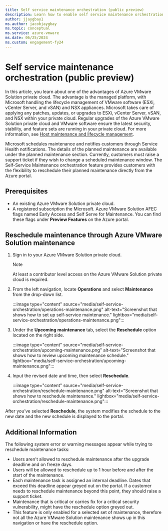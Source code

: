 ```yaml
---
title: Self service maintenance orchestration (public preview)
description: Learn how to enable self service maintenance orchestration.
author: jjaygbay1
ms.author: jacobjaygbay
ms.topic: conceptual
ms.service: azure-vmware
ms.date: 06/25/2024
ms.custom: engagement-fy24
---
```


# Self service maintenance orchestration (public preview)

In this article, you learn about one of the advantages of Azure VMware Solution private cloud. The advantage is the managed platform, with Microsoft handling the lifecycle management of VMware software (ESXi, vCenter Server, and vSAN) and NSX appliances. Microsoft takes care of applying any patches, updates, or upgrades to ESXi, vCenter Server, vSAN, and NSX within your private cloud. 
Regular upgrades of the Azure VMware Solution private cloud and VMware software ensure the latest security, stability, and feature sets are running in your private cloud. For more information, see [Host maintenance and lifecycle management](architecture-private-clouds.md).

Microsoft schedules maintenance and notifies customers through Service Health notifications. The details of the planned maintenance are available under the planned maintenance section. Currently, customers must raise a support ticket if they wish to change a scheduled maintenance window.
The Self-Service Maintenance orchestration feature provides customers with the flexibility to reschedule their planned maintenance directly from the Azure portal.

## Prerequisites

- An existing Azure VMware Solution private cloud.
- A registered subscription the Microsoft. Azure VMware Solution AFEC flags named Early Access and Self Serve for Maintenance. You can find these flags under **Preview Features** on the Azure portal.
 
## Reschedule maintenance through Azure VMware Solution maintenance

1. Sign in to your Azure VMware Solution private cloud.
 
    >[!Note]
    > At least a contributor level access on the Azure VMware Solution private cloud is required.

1. From the left navigation, locate **Operations** and select **Maintenance** from the drop-down list.

    :::image type="content" source="media/self-service-orchestration/operations-maintenance.png" alt-text="Screenshot that shows how to set up self-service maintenance." lightbox="media/self-service-orchestration/operations-maintenance.png":::
    
1. Under the **Upcoming maintenance** tab, select the **Reschedule** option located on the right side.

      :::image type="content" source="media/self-service-orchestration/upcoming-maintenance.png" alt-text="Screenshot that shows how to review upcoming maintenance schedule." lightbox="media/self-service-orchestration/upcoming-maintenance.png":::
 
1. Input the revised date and time, then select **Reschedule**. 
    
      :::image type="content" source="media/self-service-orchestration/reschedule-maintenance.png" alt-text="Screenshot that shows how to reschedule maintenance." lightbox="media/self-service-orchestration/reschedule-maintenance.png":::
 
 After you’ve selected **Reschedule**, the system modifies the schedule to the new date and the new schedule is displayed to the portal.

## Additional Information
The following system error or warning messages appear while trying to reschedule maintenance tasks:

 - Users aren't allowed to reschedule maintenance after the upgrade deadline and on freeze days.
 - Users will be allowed to reschedule up to 1 hour before and after the start of the maintenance. 
 - Each maintenance task is assigned an internal deadline. Dates that exceed this deadline appear greyed out on the portal. If a customer needs to reschedule maintenance beyond this point, they should raise a support ticket.
 - Maintenance that is critical or carries fix for a critical security vulnerability, might have the reschedule option greyed out.
 - This feature is only enabled for a selected set of maintenance, therefore not all the Azure VMware Solution maintenance shows up in this navigation or have the reschedule option.